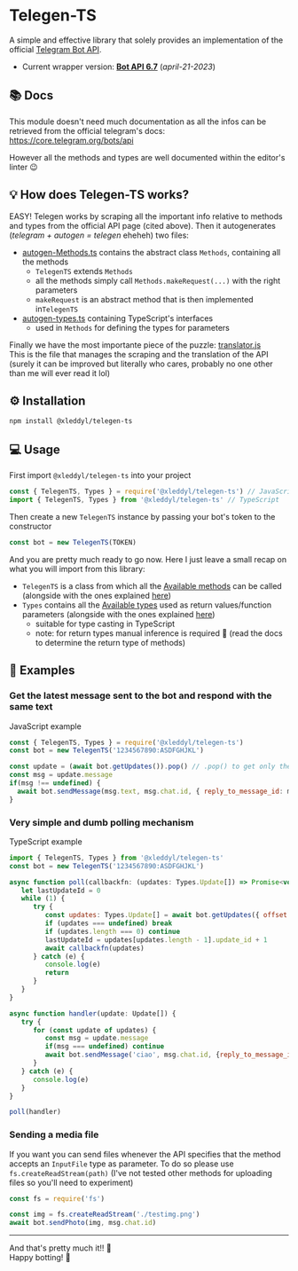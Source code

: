 # Telegen-TS

A simple and effective library that solely provides an implementation of the official [Telegram Bot API](https://core.telegram.org/bots/api).

- Current wrapper version: [**Bot API 6.7**](https://core.telegram.org/bots/api#april-21-2023) (_april-21-2023_)

## 📚 Docs

This module doesn't need much documentation as all the infos can be retrieved from the official telegram's docs: <https://core.telegram.org/bots/api>

However all the methods and types are well documented within the editor's linter 😉

## 💡 How does Telegen-TS works?

EASY! Telegen works by scraping all the important info relative to methods and types from the official API page (cited above). Then it autogenerates (_telegram + autogen = telegen_ eheheh) two files:

- [autogen-Methods.ts](./src/core/telegram/autogen-Methods.ts) contains the abstract class `Methods`, containing all the methods
  - `TelegenTS` extends `Methods`
  - all the methods simply call `Methods.makeRequest(...)` with the right parameters
  - `makeRequest` is an abstract method that is then implemented in`TelegenTS`
- [autogen-types.ts](./src/core/telegram/autogen-types.ts) containing TypeScript's interfaces
  - used in `Methods` for defining the types for parameters

Finally we have the most importante piece of the puzzle: [translator.js](./src/utils/translator.js)\
This is the file that manages the scraping and the translation of the API (surely it can be improved but literally who cares, probably no one other than me will ever read it lol)

## ⚙️ Installation

```cli
npm install @xleddyl/telegen-ts
```

## 💻 Usage

First import `@xleddyl/telegen-ts` into your project

```js
const { TelegenTS, Types } = require('@xleddyl/telegen-ts') // JavaScript
import { TelegenTS, Types } from '@xleddyl/telegen-ts' // TypeScript
```

Then create a new `TelegenTS` instance by passing your bot's token to the constructor

```js
const bot = new TelegenTS(TOKEN)
```

And you are pretty much ready to go now. Here I just leave a small recap on what you will import from this library:

- `TelegenTS` is a class from which all the [Available methods](https://core.telegram.org/bots/api#available-methods) can be called (alongside with the ones explained [here](https://core.telegram.org/bots/api#getting-updates))
- `Types` contains all the [Available types](https://core.telegram.org/bots/api#available-types) used as return values/function parameters (alongside with the ones explained [here](https://core.telegram.org/bots/api#getting-updates))
  - suitable for type casting in TypeScript
  - note: for return types manual inference is required 🤧 (read the docs to determine the return type of methods)

## 🧪 Examples

### Get the latest message sent to the bot and respond with the same text

JavaScript example

```js
const { TelegenTS, Types } = require('@xleddyl/telegen-ts')
const bot = new TelegenTS('1234567890:ASDFGHJKL')

const update = (await bot.getUpdates()).pop() // .pop() to get only the last message
const msg = update.message
if(msg !== undefined) {
  await bot.sendMessage(msg.text, msg.chat.id, { reply_to_message_id: msg.message_id })
}
```

### Very simple and dumb polling mechanism

TypeScript example

```js
import { TelegenTS, Types } from '@xleddyl/telegen-ts'
const bot = new TelegenTS('1234567890:ASDFGHJKL')

async function poll(callbackfn: (updates: Types.Update[]) => Promise<void>) {
   let lastUpdateId = 0
   while (1) {
      try {
         const updates: Types.Update[] = await bot.getUpdates({ offset: lastUpdateId })
         if (updates === undefined) break
         if (updates.length === 0) continue
         lastUpdateId = updates[updates.length - 1].update_id + 1
         await callbackfn(updates)
      } catch (e) {
         console.log(e)
         return
      }
   }
}

async function handler(update: Update[]) {
   try {
      for (const update of updates) {
         const msg = update.message
         if(msg === undefined) continue
         await bot.sendMessage('ciao', msg.chat.id, {reply_to_message_id: msg.message_id})
      }
   } catch (e) {
      console.log(e)
   }
}

poll(handler)
```

### Sending a media file

If you want you can send files whenever the API specifies that the method accepts an `InputFile` type as parameter. To do so please use `fs.createReadStream(path)` (I've not tested other methods for uploading files so you'll need to experiment)

```js
const fs = require('fs')

const img = fs.createReadStream('./testimg.png')
await bot.sendPhoto(img, msg.chat.id)
```

---

And that's pretty much it!! 🥳\
Happy botting! 🤖
